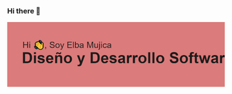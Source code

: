 ### Hi there 👋
<img src="https://github.com/Elbam/ElbaM/blob/main/header.png" alt="banner that says Sarah hart Landolt - software developer, artist, designer">
<!--
**Elbam/ElbaM** is a ✨ _special_ ✨ repository because its `README.md` (this file) appears on your GitHub profile.

Here are some ideas to get you started:



- 🔭 I’m currently working on ...
- 🌱 I’m currently learning ...
- 👯 I’m looking to collaborate on ...
- 🤔 I’m looking for help with ...
- 💬 Ask me about ...
- 📫 How to reach me: ...
- 😄 Pronouns: ...
- ⚡ Fun fact: ...
-->
